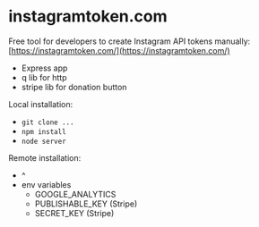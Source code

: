 # instagramtoken.com

Free tool for developers to create Instagram API tokens manually: [https://instagramtoken.com/](https://instagramtoken.com/)

* Express app
* q lib for http
* stripe lib for donation button

Local installation:
* `git clone ...`
* `npm install`    
* `node server`

Remote installation:
* ^
* env variables
    - GOOGLE_ANALYTICS
    - PUBLISHABLE_KEY (Stripe)
    - SECRET_KEY (Stripe)

